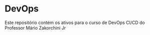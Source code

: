 # DevOps
Este repositório contém os ativos para o curso de DevOps CI/CD do Professor Mário Zakorchini Jr
